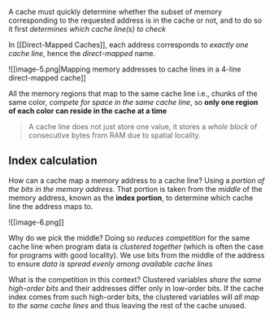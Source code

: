 A cache must quickly determine whether the subset of memory corresponding to the requested address is in the cache or not, and to do so it first *determines which cache line(s) to check*

In [[Direct-Mapped Caches]], each address corresponds to *exactly one cache line*, hence the *direct-mapped* name.

![[image-5.png|Mapping memory addresses to cache lines in a 4-line direct-mapped cache]]

All the memory regions that map to the same cache line i.e., chunks of the same color,  *compete for space in the same cache line*, so **only one region of each color can reside in the cache at a time**

> A cache line does not just store one value, it stores a *whole block* of consecutive bytes from RAM due to spatial locality.
## Index calculation

How can a cache map a memory address to a cache line? Using a *portion of the bits in the memory address*. That portion is taken from the *middle* of the memory address, known as the **index portion**, to determine which cache line the address maps to.

 ![[image-6.png]]
 
 Why do we pick the middle? Doing so *reduces competition* for the same cache line when program data is *clustered together* (which is often the case for programs with good locality). We use bits from the middle of the address to ensure *data is spread evenly among available cache lines*
 
What is the competition in this context? Clustered variables *share the same high-order bits* and their addresses differ only in low-order bits. If the cache index comes from such high-order bits, the clustered variables will *all map to the same cache lines* and thus leaving the rest of the cache unused.
